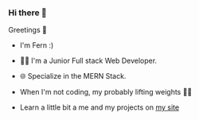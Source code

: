 ### Hi there 👋

Greetings 👋
-  I'm Fern :)
- 👨‍💻  I'm a Junior Full stack Web Developer.
- 🌐  Specialize in the MERN Stack.
- When I'm not coding, my probably lifting weights 🏋️‍♂️
  
- Learn a little bit a me and my projects on [my site](https://fernycastro.com/)







<!--
**FernyCastro8/FernyCastro8** is a ✨ _special_ ✨ repository because its `README.md` (this file) appears on your GitHub profile.

Here are some ideas to get you started:

- 🔭 I’m currently working on ...
- 🌱 I’m currently learning ...
- 👯 I’m looking to collaborate on ...
- 🤔 I’m looking for help with ...
- 💬 Ask me about ...
- 📫 How to reach me: ...
- 😄 Pronouns: ...
- ⚡ Fun fact: ...
-->
